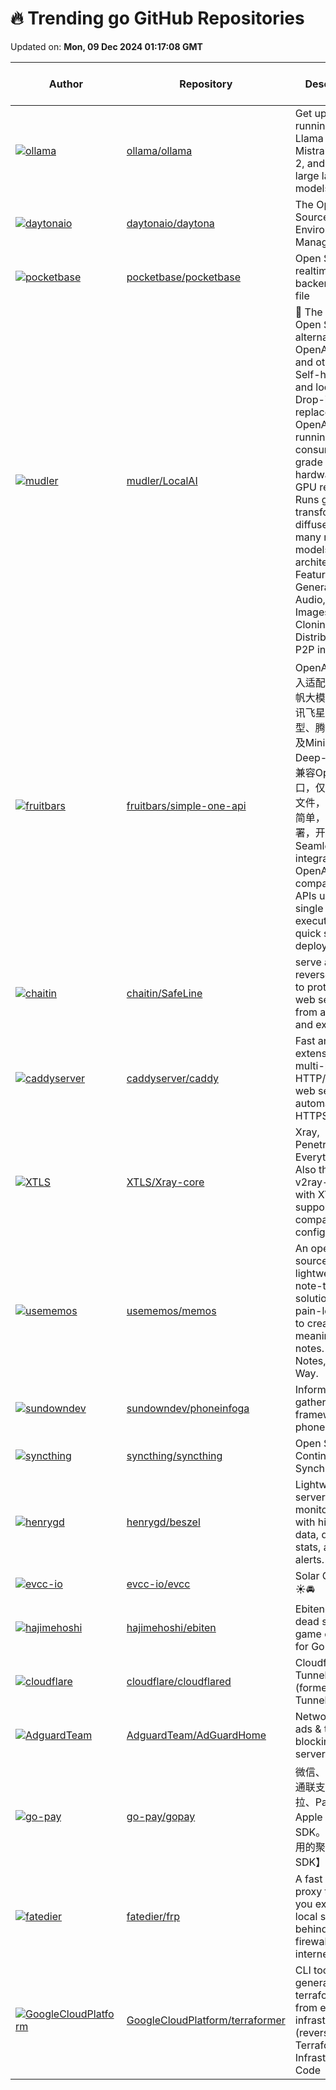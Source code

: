 # 🔥 Trending go GitHub Repositories

Updated on: **Mon, 09 Dec 2024 01:17:08 GMT**

| Author | Repository | Description | Language | ⭐ Total Stars | 🌟 Stars Today |
|--------|------------|-------------|----------|----------------|----------------|
| [![ollama](https://avatars.githubusercontent.com/u/2372640?s=40&v=4)](https://github.com/ollama) | [ollama/ollama](https://github.com/ollama/ollama) | Get up and running with Llama 3.2, Mistral, Gemma 2, and other large language models. | Go | 101458 | 153 |
| [![daytonaio](https://avatars.githubusercontent.com/u/25279767?s=40&v=4)](https://github.com/daytonaio) | [daytonaio/daytona](https://github.com/daytonaio/daytona) | The Open Source Dev Environment Manager. | Go | 12843 | 50 |
| [![pocketbase](https://avatars.githubusercontent.com/u/8248071?s=40&v=4)](https://github.com/pocketbase) | [pocketbase/pocketbase](https://github.com/pocketbase/pocketbase) | Open Source realtime backend in 1 file | Go | 41628 | 194 |
| [![mudler](https://avatars.githubusercontent.com/u/2420543?s=40&v=4)](https://github.com/mudler) | [mudler/LocalAI](https://github.com/mudler/LocalAI) | 🤖 The free, Open Source alternative to OpenAI, Claude and others. Self-hosted and local-first. Drop-in replacement for OpenAI, running on consumer-grade hardware. No GPU required. Runs gguf, transformers, diffusers and many more models architectures. Features: Generate Text, Audio, Video, Images, Voice Cloning, Distributed, P2P inference | Go | 26846 | 41 |
| [![fruitbars](https://avatars.githubusercontent.com/u/1823364?s=40&v=4)](https://github.com/fruitbars) | [fruitbars/simple-one-api](https://github.com/fruitbars/simple-one-api) | OpenAI 接口接入适配，支持千帆大模型平台、讯飞星火大模型、腾讯混元以及MiniMax、Deep-Seek，等兼容OpenAI接口，仅单可执行文件，配置超级简单，一键部署，开箱即用. Seamlessly integrate with OpenAI and compatible APIs using a single executable for quick setup and deployment. | Go | 1720 | 37 |
| [![chaitin](https://avatars.githubusercontent.com/u/780596?s=40&v=4)](https://github.com/chaitin) | [chaitin/SafeLine](https://github.com/chaitin/SafeLine) | serve as a reverse proxy to protect your web services from attacks and exploits. | Go | 13960 | 222 |
| [![caddyserver](https://avatars.githubusercontent.com/u/1128849?s=40&v=4)](https://github.com/caddyserver) | [caddyserver/caddy](https://github.com/caddyserver/caddy) | Fast and extensible multi-platform HTTP/1-2-3 web server with automatic HTTPS | Go | 58881 | 30 |
| [![XTLS](https://avatars.githubusercontent.com/u/63339210?s=40&v=4)](https://github.com/XTLS) | [XTLS/Xray-core](https://github.com/XTLS/Xray-core) | Xray, Penetrates Everything. Also the best v2ray-core, with XTLS support. Fully compatible configuration. | Go | 26022 | 25 |
| [![usememos](https://avatars.githubusercontent.com/u/24653555?s=40&v=4)](https://github.com/usememos) | [usememos/memos](https://github.com/usememos/memos) | An open-source, lightweight note-taking solution. The pain-less way to create your meaningful notes. Your Notes, Your Way. | Go | 34978 | 21 |
| [![sundowndev](https://avatars.githubusercontent.com/u/16480203?s=40&v=4)](https://github.com/sundowndev) | [sundowndev/phoneinfoga](https://github.com/sundowndev/phoneinfoga) | Information gathering framework for phone numbers | Go | 13267 | 8 |
| [![syncthing](https://avatars.githubusercontent.com/u/125426?s=40&v=4)](https://github.com/syncthing) | [syncthing/syncthing](https://github.com/syncthing/syncthing) | Open Source Continuous File Synchronization | Go | 66053 | 15 |
| [![henrygd](https://avatars.githubusercontent.com/u/8519632?s=40&v=4)](https://github.com/henrygd) | [henrygd/beszel](https://github.com/henrygd/beszel) | Lightweight server monitoring hub with historical data, docker stats, and alerts. | Go | 3461 | 35 |
| [![evcc-io](https://avatars.githubusercontent.com/u/184815?s=40&v=4)](https://github.com/evcc-io) | [evcc-io/evcc](https://github.com/evcc-io/evcc) | Solar Charging ☀️🚘 | Go | 3694 | 6 |
| [![hajimehoshi](https://avatars.githubusercontent.com/u/16950?s=40&v=4)](https://github.com/hajimehoshi) | [hajimehoshi/ebiten](https://github.com/hajimehoshi/ebiten) | Ebitengine - A dead simple 2D game engine for Go | Go | 11162 | 7 |
| [![cloudflare](https://avatars.githubusercontent.com/u/7826979?s=40&v=4)](https://github.com/cloudflare) | [cloudflare/cloudflared](https://github.com/cloudflare/cloudflared) | Cloudflare Tunnel client (formerly Argo Tunnel) | Go | 9421 | 5 |
| [![AdguardTeam](https://avatars.githubusercontent.com/u/4964986?s=40&v=4)](https://github.com/AdguardTeam) | [AdguardTeam/AdGuardHome](https://github.com/AdguardTeam/AdGuardHome) | Network-wide ads & trackers blocking DNS server | Go | 25864 | 31 |
| [![go-pay](https://avatars.githubusercontent.com/u/17245594?s=40&v=4)](https://github.com/go-pay) | [go-pay/gopay](https://github.com/go-pay/gopay) | 微信、支付宝、通联支付、拉卡拉、PayPal、Apple 的Go版本SDK。【极简、易用的聚合支付SDK】 | Go | 4326 | 6 |
| [![fatedier](https://avatars.githubusercontent.com/u/7346661?s=40&v=4)](https://github.com/fatedier) | [fatedier/frp](https://github.com/fatedier/frp) | A fast reverse proxy to help you expose a local server behind a NAT or firewall to the internet. | Go | 87379 | 51 |
| [![GoogleCloudPlatform](https://avatars.githubusercontent.com/u/9318209?s=40&v=4)](https://github.com/GoogleCloudPlatform) | [GoogleCloudPlatform/terraformer](https://github.com/GoogleCloudPlatform/terraformer) | CLI tool to generate terraform files from existing infrastructure (reverse Terraform). Infrastructure to Code | Go | 12777 | 19 |
